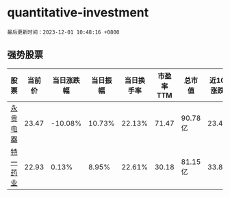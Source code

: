 # quantitative-investment

`最后更新时间：2023-12-01 10:48:16 +0800`

## 强势股票

|股票|当前价|当日涨跌幅|当日振幅|当日换手率|市盈率TTM|总市值|近10日涨跌幅|
|----|----|----|----|----|----|----|----|
|[永贵电器](https://xueqiu.com/S/SZ300351)|23.47|-10.08%|10.73%|22.13%|71.47|90.78亿|23.46%|
|[特一药业](https://xueqiu.com/S/SZ002728)|22.93|0.13%|8.95%|22.61%|30.18|81.15亿|33.86%|
